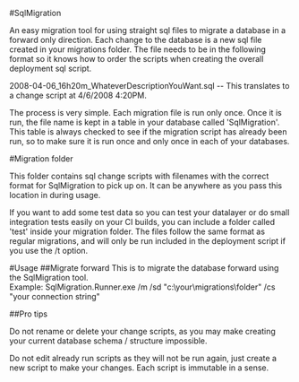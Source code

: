 #SqlMigration

An easy migration tool for using straight sql files to migrate a database in a forward only direction.  Each change to the database is a new sql file created in your migrations folder.  The file needs to be in the following format so it knows how to order the scripts when creating the overall deployment sql script.  

2008-04-06_16h20m_WhateverDescriptionYouWant.sql  -- This translates to a change script at 4/6/2008 4:20PM.

The process is very simple.  Each migration file is run only once.  Once it is run, the file name is kept in a table in your database called 'SqlMigration'.  This table is always checked to see if the migration script has already been run, so to make sure it is run once and only once in each of your databases.  

#Migration folder

This folder contains sql change scripts with filenames with the correct format for SqlMigration to pick up on.  It can be anywhere as you pass this location in during usage.  

If you want to add some test data so you can test your datalayer or do small integration tests easily on your CI builds, you can include a folder called 'test' inside your migration folder.  The files follow the same format as regular migrations, and will only be run included in the deployment script if you use the /t option.

#Usage
##Migrate forward
This is to migrate the database forward using the SqlMigration tool.  
Example: SqlMigration.Runner.exe /m /sd "c:\your\migrations\folder" /cs "your connection string"


##Pro tips

Do not rename or delete your change scripts, as you may make creating your current database schema / structure impossible.  

Do not edit already run scripts as they will not be run again, just create a new script to make your changes. Each script is immutable in a sense.
